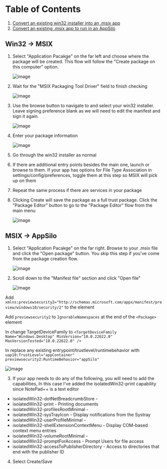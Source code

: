 # Table of Contents
1. [Convert an existing win32 installer into an .msix app](#win32_AppSilo)
2. [Convert an existing .msix app to run in an AppSilo](#MSIX_AppSilo)

## Win32 -> MSIX <a name="win32_AppSilo"></a>

1. Select "Application Pacakge" on the far left and choose where the package will be created. This flow will follow the "Create package on this computer" option.

    ![image](https://user-images.githubusercontent.com/128075585/231865964-b1892885-52c2-4a8f-af4d-a95c6a655d3a.png)

2. Wait for the "MSIX Packaging Tool Driver" field to finish checking

    ![image](https://user-images.githubusercontent.com/128075585/231866875-281b5727-df14-4a9e-b53d-ebebf95c4d13.png)

3. Use the browse button to navigate to and select your win32 installer. Leave signing preference blank as we will need to edit the manifest and sign it again.

    ![image](https://user-images.githubusercontent.com/128075585/233446591-deecc616-ec69-48ed-bbee-48aa80ecbd07.png)


4. Enter your package information

    ![image](https://user-images.githubusercontent.com/128075585/231867726-bc50988a-251a-4067-b35c-bcc8fe55310f.png)

5. Go through the win32 installer as normal
6. If there are additional entry points besides the main one, launch or browse to them. If your app has options for File Type Association in settings/config/preferences, toggle them at this step so MSIX will pick up on them

7. Repeat the same process if there are services in your package
8. Clicking Create will save the package as a full trust package. Click the "Package Editor" button to go to the "Package Editor" flow from the main menu
    
   ![image](https://user-images.githubusercontent.com/128075585/231869540-fa8c5078-8f7f-4d8c-94e5-ce6006bf74e3.png)


## MSIX -> AppSilo <a name="MSIX_AppSilo"></a>
1. Select "Application Pacakge" on the far right. Browse to your .msix file and click the "Open package" button. You skip this step if you've come from the package creation flow.

   ![image](https://user-images.githubusercontent.com/128075585/231865964-b1892885-52c2-4a8f-af4d-a95c6a655d3a.png)

2. Scroll down to the "Manifest file" section and click "Open file"

   ![image](https://user-images.githubusercontent.com/128075585/231869898-3c306ff9-eeb8-4998-8354-8043f51401bc.png)

  Add `xmlns:previewsecurity2="http://schemas.microsoft.com/appx/manifest/preview/windows10/security/2"` to the <Package> element
 
  Add `previewsecurity2` to `IgnorableNamespaces` at the end of the `<Package>` element
  
  In <Dependencies> change TargetDeviceFamily to `<TargetDeviceFamily Name="Windows.Desktop" MinVersion="10.0.22622.0" MaxVersionTested="10.0.22622.0" />`
  
  In <Application> replace any existing entrypoint/trustlevel/runtimebehavior with `uap10:TrustLevel="appContainer" previewsecurity2:RuntimeBehavior="appSilo"`

  ![image](https://user-images.githubusercontent.com/128075585/231876449-09171326-a48f-4e8d-b455-f0b1c59151ac.png)

3. If your app needs to do any of the following, you will need to add the capabilities, In this case I've added the isolatedWin32-print capability since NotePad++ is a text editor
* isolatedWin32-dotNetBreadcrumbStore - 
* isolatedWin32-print - Printing documents 
* isolatedWin32-profilesRootMinimal -  
* isolatedWin32-sysTrayIcon - Display notifications from the Systray
* isolatedWin32-userProfileMinimal -
* isolatedWin32-shellExtensionContextMenu - Display COM-based context menu entries
* isolatedWin32-volumeRootMinimal -
* isolatedWin32-promptForAccess - Prompt Users for file access
* isolatedWin32-accessToPublisherDirectory - Access to directories that end with the publisher ID

4. Select Create/Save
